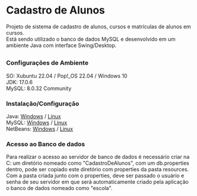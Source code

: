 # Cadastro de Alunos
Projeto de sistema de cadastro de alunos, cursos e matrículas de alunos em cursos.<br>
Está sendo utilizado o banco de dados MySQL e desenvolvido em um ambiente Java com interface Swing/Desktop.

##
### Configurações de Ambiente
SO: Xubuntu 22.04 / Pop!_OS 22.04 / Windows 10<br>
JDK: 17.0.6<br>
MySQL: 8.0.32 Community

### Instalação/Configuração
Java: <a href="https://www.youtube.com/watch?v=QekeJBShCy4">Windows</a> / <a href="https://www.youtube.com/watch?v=Kn87QF1mEcY" target="_blank">Linux</a><br>
MySQL: <a href="https://www.youtube.com/watch?v=DKMrVxtJyUk">Windows</a> / <a href="https://youtu.be/CBK7c1xp-zI" target="_blank">Linux</a><br>
NetBeans: <a href="https://www.youtube.com/watch?v=dmnerOpFj1E">Windows</a> / <a href="https://www.youtube.com/watch?v=SiPJcbrW9K8" target="_blank">Linux</a>

### Acesso ao Banco de dados
Para realizar o acesso ao servidor de banco de dados é necessário criar na C: um diretório nomeado como "CadastroDeAlunos", com um db.properties dentro, pode ser copiado este diretório com properties da pasta resources.<br>
Com a pasta criada junto com o properties, deve ser passado o usuário e senha de seu servidor em que será automaticamente criado pela aplicação o banco de dados nomeado como "escola".
